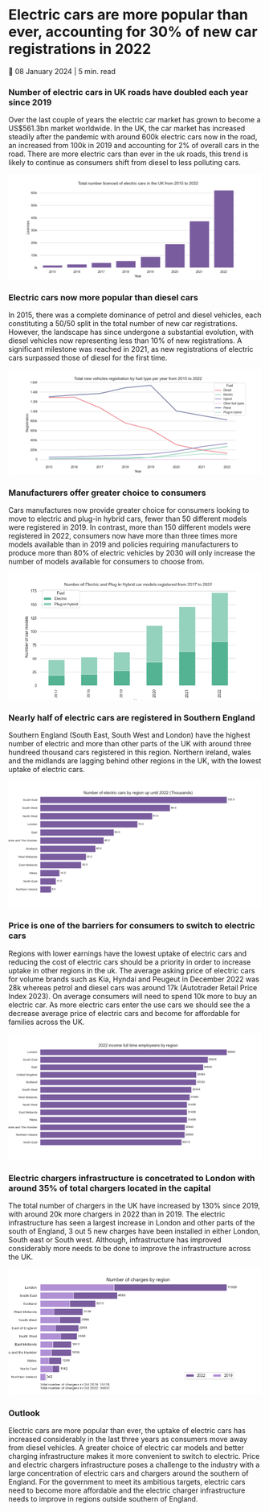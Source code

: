 # Electric cars are more popular than ever, accounting for 30% of new car registrations in 2022

📆 08 January 2024 | 5 min. read

### Number of electric cars in UK roads have doubled each year since 2019
Over the last couple of years the electric car market has grown to become a US$561.3bn market worldwide. In the UK, the car market has increased steadily after the pandemic with around 600k electric cars now in the road, an increased from 100k in 2019 and accounting for 2% of overall cars in the road. There are more electric cars than ever in the uk roads, this trend is likely to continue as consumers shift from diesel to less polluting cars.

![alt text](https://github.com/ssalazarheredia/vehicle_analysis/blob/main/graphs/total%20number%20licenced%20of%20electric%20cars%20in%20the%20UK.png)

### Electric cars now more popular than diesel cars

 In 2015, there was a complete dominance of petrol and diesel vehicles, each constituting a 50/50 split in the total number of new car registrations. However, the landscape has since undergone a substantial evolution, with diesel vehicles now representing less than 10% of new registrations. A significant milestone was reached in 2021, as new registrations of electric cars surpassed those of diesel for the first time.

![alt text](https://github.com/ssalazarheredia/vehicle_analysis/blob/main/graphs/Car%20registrations%20by%20fuel%20type.png)

### Manufacturers offer greater choice to consumers

Cars manufactures now provide greater choice for consumers looking to move to electric and plug-in hybrid cars, fewer than 50 different models were registered in 2019. In contrast, more than 150 different models were registered in 2022, consumers now have more than three times more models available than in 2019 and policies requiring manufacturers to produce more than 80% of electric vehicles by 2030 will only increase the number of models available for consumers to choose from.

![alt text](https://github.com/ssalazarheredia/vehicle_analysis/blob/main/graphs/total%20number%20Electric%20and%20Plug-in%20Hybrid%20car%20modles%20in%20the%20UK.png)

### Nearly half of electric cars are registered in Southern England

Southern England (South East, South West and London) have the highest number of electric and more than other parts of the UK with around three hundreed thousand cars registered in this region. Northern ireland, wales and the midlands are lagging behind other regions in the UK, with the lowest uptake of electric cars. 

![alt text](https://github.com/ssalazarheredia/vehicle_analysis/blob/main/graphs/Number%20of%20electric%20cars%20by%20region.png)

### Price is one of the barriers for consumers to switch to electric cars

Regions with lower earnings have the lowest uptake of electric cars and reducing the cost of electric cars should be a priority in order to increase uptake in other regions in the uk. The average asking price of electric cars for volume brands such as Kia, Hyndai and Peugeut in December 2022 was 28k whereas petrol and diesel cars was around 17k (Autotrader Retail Price Index 2023). On average consumers will need to spend 10k more to buy an electric car. As more electric cars enter the use cars we should see the a decrease average price of electric cars and become for affordable for families across the UK.

![alt text](https://github.com/ssalazarheredia/vehicle_analysis/blob/main/graphs/2022%20income%20full%20time%20employeers%20by%20region.png)
### Electric chargers infrastructure is concetrated to London with around 35% of total chargers located in the capital
The total number of chargers in the UK have increased by 130% since 2019, with around 20k more chargers in 2022 than in 2019. The electric infrastructure has seen a largest increase in London and other parts of the south of England, 3 out 5 new charges have been installed in either London, South east or South west. Although, infrastructure has improved considerably more needs to be done to improve the infrastructure across the UK.

![alt text](https://github.com/ssalazarheredia/vehicle_analysis/blob/main/graphs/Number%20of%20chargers%20by%20region.png)

### Outlook
Electric cars are more popular than ever, the uptake of electric cars has increased considerably in the last three years as consumers move away from diesel vehicles. A greater choice of electric car models and better charging infrastructure makes it more convenient to switch to electric. Price and electric chargers infrastructure poses a challenge to the industry with a large concentration of electric cars and chargers around the southern of England. For the government to meet its ambitious targets, electric cars need to become more affordable and the electric charger infrastructure needs to improve in regions outside southern of England.